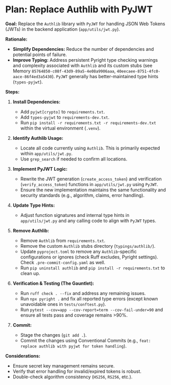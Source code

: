 # Plan: Replace Authlib with PyJWT

**Goal:** Replace the `Authlib` library with `PyJWT` for handling JSON Web Tokens (JWTs) in the backend application (`app/utils/jwt.py`).

**Rationale:**

*   **Simplify Dependencies:** Reduce the number of dependencies and potential points of failure.
*   **Improve Typing:** Address persistent Pyright type checking warnings and complexity associated with `Authlib` and its custom stubs (see Memory `85764850-c08f-43d9-89a5-4e08a9906aaa`, `40eecaee-8751-4fc0-aace-86f4ed3a5430`). `PyJWT` generally has better-maintained type hints (`types-pyjwt`).

**Steps:**

1.  **Install Dependencies:**
    *   Add `pyjwt[crypto]` to `requirements.txt`.
    *   Add `types-pyjwt` to `requirements-dev.txt`.
    *   Run `pip install -r requirements.txt -r requirements-dev.txt` within the virtual environment (`.venv`).

2.  **Identify Authlib Usage:**
    *   Locate all code currently using `Authlib`. This is primarily expected within `app/utils/jwt.py`.
    *   Use `grep_search` if needed to confirm all locations.

3.  **Implement PyJWT Logic:**
    *   Rewrite the JWT generation (`create_access_token`) and verification (`verify_access_token`) functions in `app/utils/jwt.py` using `PyJWT`.
    *   Ensure the new implementation maintains the same functionality and security standards (e.g., algorithm, claims, error handling).

4.  **Update Type Hints:**
    *   Adjust function signatures and internal type hints in `app/utils/jwt.py` and any calling code to align with `PyJWT` types.

5.  **Remove Authlib:**
    *   Remove `Authlib` from `requirements.txt`.
    *   Remove the custom `Authlib` stubs directory (`typings/authlib/`).
    *   Update `pyproject.toml` to remove any `Authlib`-specific configurations or ignores (check Ruff excludes, Pyright settings). Check `.pre-commit-config.yaml` as well.
    *   Run `pip uninstall authlib` and `pip install -r requirements.txt` to clean up.

6.  **Verification & Testing (The Gauntlet):**
    *   Run `ruff check . --fix` and address any remaining issues.
    *   Run `npx pyright .` and fix all reported type errors (except known unavoidable ones in `tests/conftest.py`).
    *   Run `pytest --cov=app --cov-report=term --cov-fail-under=90` and ensure all tests pass and coverage remains >90%.

7.  **Commit:**
    *   Stage the changes (`git add .`).
    *   Commit the changes using Conventional Commits (e.g., `feat: replace authlib with pyjwt for token handling`).

**Considerations:**

*   Ensure secret key management remains secure.
*   Verify that error handling for invalid/expired tokens is robust.
*   Double-check algorithm consistency (`HS256`, `RS256`, etc.).
